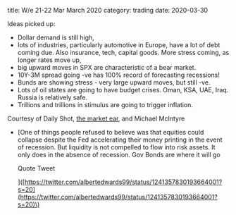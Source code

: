 title:  W/e 21-22 Mar March 2020
category: trading
date: 2020-03-30

Ideas picked up:

* Dollar demand is still high,
* lots of industries, particularly automotive in Europe, have a lot of debt coming due. Also insurance, tech, capital goods. More stress coming, as longer rates move up,
* big upward moves in SPX are characteristic of a bear market.
* 10Y-3M spread going -ve has 100% record of forecasting recessions!
* Bunds are showing stress - very large upward moves, but still -ve.
* Lots of oil states are going to have budget crises. Oman, KSA, UAE, Iraq. Russia is relatively safe.
* Trillions and trillions in stimulus are going to trigger inflation.

Courtesy of Daily Shot, [the market ear](https://themarketear.com/), and Michael McIntyre

* \[One of things people refused to believe was that equities could collapse despite the Fed accelerating their money printing in the event of recession. But liquidity is not compelled to flow into risk assets. It only does in the absence of recession. Gov Bonds are where it will go

  Quote Tweet

  \]\([https://twitter.com/albertedwards99/status/1241357830193664001?s=20](https://twitter.com/albertedwards99/status/1241357830193664001?s=20)\)

